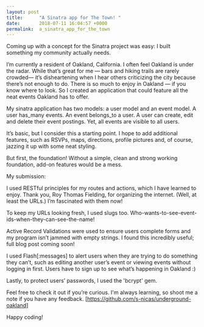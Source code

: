```yaml
---
layout: post
title:      "A Sinatra app for The Town! "
date:       2018-07-11 16:04:57 +0000
permalink:  a_sinatra_app_for_the_town
---
```



 
Coming up with a concept for the Sinatra project was easy: I built something my community actually needs. 

I’m currently a resident of Oakland, California. I often feel Oakland is under the radar. While that’s great for me — bars and hiking trails are rarely crowded— it’s disheartening when I hear others criticizing the city because there’s not enough to do. There is so much to enjoy in Oakland — if you know where to look. So I created an application that could feature all the neat events Oakland has to offer. 

My sinatra application has two models: a user model and an event model. A user has_many events. An event belongs_to a user. A user can create, edit and delete their event postings. Yet, all events are visible to all users. 

It’s basic, but I consider this a starting point. I hope to add additional features, such as RSVPs, maps, directions, profile pictures and, of course, jazzing it up with some neat styling. 

But first, the foundation! Without a simple, clean and strong working foundation, add-on features would be a mess. 

My submission:  

I used RESTful principles for my routes and actions, which I have learned to enjoy. Thank you, Roy Thomas Fielding, for organizing the internet. (Well, at least the URLs.) I’m fascinated with them now! 


To keep my URLs looking fresh, I used slugs too. Who-wants-to-see-event-ids-when-they-can-see-the-name!


Active Record Validations were used to ensure users complete forms and my program isn’t jammed with empty strings. I found this incredibly useful; full blog post coming soon!


 I used Flash[:messages] to alert users when they are trying to do something they can’t, such as editing another user’s event or viewing events without logging in first. Users have to sign up to see what’s happening in Oakland :)
 
Lastly, to protect users’ passwords, I used the 'bcrypt' gem. 

Feel free to check it out if you’re curious. I'm always learning, so shoot me a note if you have any feedback. [https://github.com/s-nicas/underground-oakland]

Happy coding! 

